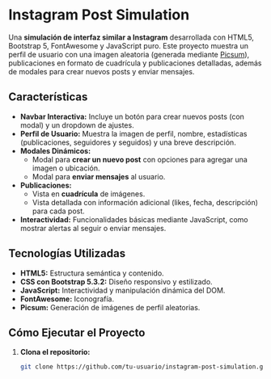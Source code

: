 # Instagram Post Simulation

Una **simulación de interfaz similar a Instagram** desarrollada con HTML5, Bootstrap 5, FontAwesome y JavaScript puro. Este proyecto muestra un perfil de usuario con una imagen aleatoria (generada mediante [Picsum](https://picsum.photos/)), publicaciones en formato de cuadrícula y publicaciones detalladas, además de modales para crear nuevos posts y enviar mensajes.

## Características

- **Navbar Interactiva:** Incluye un botón para crear nuevos posts (con modal) y un dropdown de ajustes.
- **Perfil de Usuario:** Muestra la imagen de perfil, nombre, estadísticas (publicaciones, seguidores y seguidos) y una breve descripción.
- **Modales Dinámicos:** 
  - Modal para **crear un nuevo post** con opciones para agregar una imagen o ubicación.
  - Modal para **enviar mensajes** al usuario.
- **Publicaciones:** 
  - Vista en **cuadrícula** de imágenes.
  - Vista detallada con información adicional (likes, fecha, descripción) para cada post.
- **Interactividad:** Funcionalidades básicas mediante JavaScript, como mostrar alertas al seguir o enviar mensajes.

## Tecnologías Utilizadas

- **HTML5:** Estructura semántica y contenido.
- **CSS con Bootstrap 5.3.2:** Diseño responsivo y estilizado.
- **JavaScript:** Interactividad y manipulación dinámica del DOM.
- **FontAwesome:** Iconografía.
- **Picsum:** Generación de imágenes de perfil aleatorias.

## Cómo Ejecutar el Proyecto

1. **Clona el repositorio:**
   ```bash
   git clone https://github.com/tu-usuario/instagram-post-simulation.git
